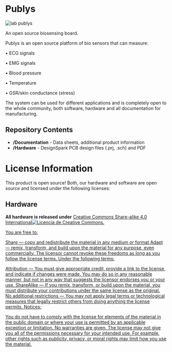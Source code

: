 # Publys

![lab publys](https://user-images.githubusercontent.com/28754962/38358567-fb8744ca-389b-11e8-82f5-1d3359560caf.jpg)

An open source biosensing board.

Publys is an open source platform of bio sensors that can measure:

• ECG signals

• EMG signals

• Blood pressure

• Temperature

• GSR/skin conductance (stress)

The system can be used for different applications and is completely open to the whole community, both software, hardware and all documentation for manufacturing.

Repository Contents
-------------------
* **/Documentation** - Data sheets, additional product information
* **/Hardware** - DesignSpark PCB design files (.prj, .sch) and PDF

# License Information

This product is open source! Both, our hardware and software are open source and licensed under the following licenses:

## Hardware 

**All hardware is released under** [Creative Commons Share-alike 4.0 International](https://creativecommons.org/licenses/by-sa/4.0/)<a rel="license" href="http://creativecommons.org/licenses/by/4.0/"><img alt="Licencia de Creative Commons" style="border-width:0" src="https://i.creativecommons.org/l/by/4.0/88x31.png" />.

You are free to:

Share — copy and redistribute the material in any medium or format Adapt — remix, transform, and build upon the material for any purpose, even commercially. The licensor cannot revoke these freedoms as long as you follow the license terms. Under the following terms:

Attribution — You must give appropriate credit, provide a link to the license, and indicate if changes were made. You may do so in any reasonable manner, but not in any way that suggests the licensor endorses you or your use. ShareAlike — If you remix, transform, or build upon the material, you must distribute your contributions under the same license as the original. No additional restrictions — You may not apply legal terms or technological measures that legally restrict others from doing anything the license permits. Notices:

You do not have to comply with the license for elements of the material in the public domain or where your use is permitted by an applicable exception or limitation. No warranties are given. The license may not give you all of the permissions necessary for your intended use. For example, other rights such as publicity, privacy, or moral rights may limit how you use the material.
